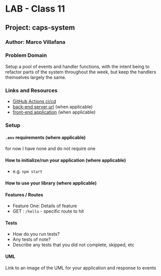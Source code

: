 
# LAB - Class 11

## Project: caps-system

### Author: Marco Villafana

### Problem Domain  

 Setup a pool of events and handler functions, with the intent being to refactor parts of the system throughout the week, but keep the handlers themselves largely the same.

### Links and Resources

- [GitHub Actions ci/cd](https://github.com/rkgallaway/server-deployment-practice-d51/actions) 
- [back-end server url](http://xyz.com) (when applicable)
- [front-end application](http://xyz.com) (when applicable)

### Setup

#### `.env` requirements (where applicable)

for now I have none and do not require one


#### How to initialize/run your application (where applicable)

- e.g. `npm start`

#### How to use your library (where applicable)

#### Features / Routes

- Feature One: Details of feature
- GET : `/hello` - specific route to hit

#### Tests

- How do you run tests?
- Any tests of note?
- Describe any tests that you did not complete, skipped, etc

#### UML

Link to an image of the UML for your application and response to events
